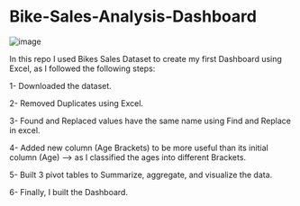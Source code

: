 # Bike-Sales-Analysis-Dashboard




![image](https://github.com/sahar-hamdi/Bike-Sales-Analysis-Dashboard/assets/93557883/7eb5f1e9-9f9e-467c-8be0-779e77131320)





In this repo I used Bikes Sales Dataset to create my first Dashboard using Excel, as I followed the following steps:

1- Downloaded the dataset.

2- Removed Duplicates using Excel.

3- Found and Replaced values have the same name using Find and Replace in excel.

4- Added new column (Age Brackets) to be more useful than its initial column (Age) --> as I classified the ages into different Brackets.

5- Built 3 pivot tables to Summarize, aggregate, and visualize the data.

6- Finally, I built the Dashboard.
